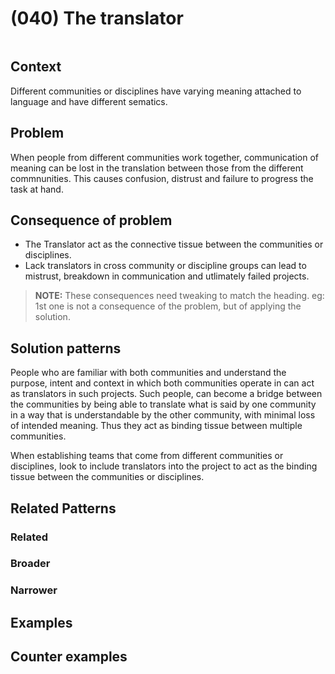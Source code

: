 # (040) The translator

<image>

## Context

Different communities or disciplines have varying meaning attached to language and have different sematics. 

## Problem

When people from different communities work together, communication of meaning can be lost in the translation between those from the different commnunities.  This causes confusion, distrust and failure to progress the task at hand.

## Consequence of problem

- The Translator act as the connective tissue between the communities or disciplines.
- Lack translators in cross community or discipline groups can lead to mistrust, breakdown in communication and utlimately failed projects.

> **NOTE:**
> These consequences need tweaking to match the heading.  eg: 1st one is not a consequence of the problem, but of applying the solution.

## Solution patterns

People who are familiar with both communities and understand the purpose, intent and context in which both communities operate in can act as translators in such projects.  Such people, can become a bridge between the communities by being able to translate what is said by one community in a way that is understandable by the other community, with minimal loss of intended meaning.  Thus they act as binding tissue between multiple communities.

When establishing teams that come from different communities or disciplines, look to include translators into the project to act as the binding tissue between the communities or disciplines.

## Related Patterns

### Related

### Broader

### Narrower


## Examples

<links to examples>

## Counter examples

<links to counter-examples>